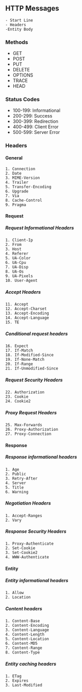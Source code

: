 ## HTTP Messages
    - Start Line
    - Headers
    -Entity Body

### Methods
- GET
- POST
- PUT
- DELETE
- OPTIONS
- TRACE
- HEAD

### Status Codes
- 100-199: Informational
- 200-299: Success
- 300-399: Redirection
- 400-499: Client Error
- 500-599: Server Error

### Headers
#### General
    1. Connection
    2. Date
    3. MIME-Version
    4. Trailer
    5. Transfer-Encoding
    6. Upgrade
    7. Via
    8. Cache-Control
    9. Pragma

#### Request
##### Request Informational Headers
    1. Client-Ip
    2. From
    3. Host
    4. Referer
    5. UA-Color
    6. UA-Cpu
    7. UA-Disp
    8. UA-Os
    9. UA-Pixels
    10. User-Agent

##### Accept Headers
    11. Accept
    12. Accept-Charset
    13. Accept-Encoding
    14. Accept-Language
    15. TE

##### Conditional request headers
    16. Expect 
    17. If-Match 
    18. If-Modified-Since 
    19. If-None-Match 
    20. If-Range 
    21. If-Unmodified-Since 
    
##### Request Security Headers
    22. Authorization
    23. Cookie
    24. Cookie2

##### Proxy Request Headers
    25. Max-Forwards
    26. Proxy-Authorization
    27. Proxy-Connection

#### Response
##### Response informational headers
    1. Age
    2. Public
    3. Retry-After
    4. Server
    5. Title
    6. Warning

##### Negotiation Headers
    1. Accept-Ranges
    2. Vary

##### Response Security Headers
    1. Proxy-Authenticate
    2. Set-Cookie
    3. Set-Cookie2
    4. WWW-Authenticate

#### Entity

##### Entity informational headers
    1. Allow
    2. Location

##### Content headers
    1. Content-Base
    2. Content-Encoding
    3. Content-Language
    4. Content-Length
    5. Content-Location
    6. Content-MD5
    7. Content-Range
    8. Content-Type

##### Entity caching headers
    1. ETag
    2. Expires
    3. Last-Modified
